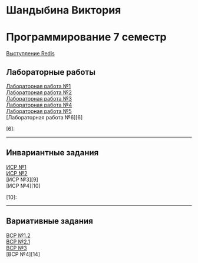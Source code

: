 # Шандыбина Виктория
# Программирование 7 семестр

[Выступление Redis][15]<br>

[15]: https://drive.google.com/drive/folders/1cDTa4f-KNhu5pV0OfshKa8m520BNdLLH?usp=sharing

## Лабораторные работы
[Лабораторная работа №1][1] <br>
[Лабораторная работа №2][2] <br>
[Лабораторная работа №3][3] <br>
[Лабораторная работа №4][4] <br>
[Лабораторная работа №5][5] <br>
[Лабораторная работа №6][6] <br>

[1]: https://github.com/viktoriashandybina/prog7/blob/main/LR/1.py
[2]: https://github.com/viktoriashandybina/prog7/blob/main/LR/2.py
[3]: https://github.com/viktoriashandybina/prog7/blob/main/LR/lektor.pdf
[4]: https://github.com/viktoriashandybina/prog7/tree/main/LR/4
[5]: https://github.com/viktoriashandybina/prog7/tree/main/LR/templates
[6]:  

*****

## Инвариантные задания

[ИСР №1][7] <br>
[ИСР №2][8] <br>
[ИСР №3][9] <br>
[ИСР №4][10] <br>


[7]: https://github.com/viktoriashandybina/prog7/blob/main/ISR/1.py
[8]: 
[9]: 
[10]: 

*****

## Вариативные задания

[ВСР №1.2][11] <br>
[ВСР №2.1][12] <br>
[ВСР №3][13] <br>
[ВСР №4][14] <br>

[11]: https://github.com/viktoriashandybina/prog7/blob/main/VSR/1_2.pdf
[12]: https://github.com/viktoriashandybina/prog7/blob/main/VSR/2_1.py
[13]: 
[14]: 
